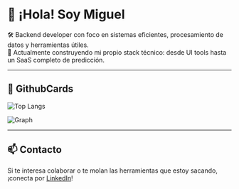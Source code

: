 # 👋 ¡Hola! Soy Miguel

🛠️ Backend developer con foco en sistemas eficientes, procesamiento de datos y herramientas útiles.  
🎯 Actualmente construyendo mi propio stack técnico: desde UI tools hasta un SaaS completo de predicción.  

---

## 🔧 GithubCards
![Top Langs](https://github-readme-stats.vercel.app/api/top-langs/?username=miguelCidPaz&layout=compact&theme=tokyonight&hide_border=true)

![Graph](https://github-readme-activity-graph.cyclic.app/graph?username=miguelCidPaz&theme=tokyonight)

---

## 📫 Contacto

Si te interesa colaborar o te molan las herramientas que estoy sacando, ¡conecta por [LinkedIn](https://www.linkedin.com/in/miguel-cid-paz-picon/)!
